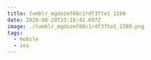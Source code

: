 ```yaml
---
title: tumblr_mgdozmf88c1rdf37to1_1280
date: 2020-08-28T23:16:42.697Z
image: ./tumblr_mgdozmf88c1rdf37to1_1280.png
tags:
  - mobile
  - ios
---
```

